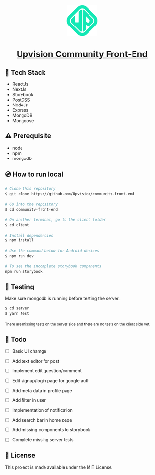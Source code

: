 <a href="https://community.upvision.co">
  <p align="center">
      <img alt="UpVision" src="./icons/logo.svg" width="100" />
  </p>
  <h1 align="center">
    Upvision Community Front-End
  </h1>
</a>

## :rocket: Tech Stack

- ReactJs
- NextJs
- Storybook
- PostCSS
- NodeJs
- Express
- MongoDB
- Mongoose

## :warning: Prerequisite

- node
- npm
- mongodb

## :cd: How to run local

```bash
# Clone this repository
$ git clone https://github.com/Upvision/community-front-end

# Go into the repository
$ cd community-front-end

# On another terminal, go to the client folder
$ cd client

# Install dependencies
$ npm install

# Use the command below for Android devices
$ npm run dev

# To see the incomplete storybook components
npm run storybook
```

## :mag_right: Testing

Make sure mongodb is running before testing the server.

```bash
$ cd server
$ yarn test
```

<sub>There are missing tests on the server side and there are no tests on the client side yet.</sub>

## :scroll: Todo

- [ ] Basic UI chamge
- [ ] Add text editor for post
- [ ] Implement edit question/comment
- [ ] Edit signup/login page for google auth
- [ ] Add meta data in profile page
- [ ] Add filter in user
- [ ] Implementation of notification 
- [ ] Add search bar in home page
- [ ] Add missing components to storybook
- [ ] Complete missing server tests


## :memo: License

This project is made available under the MIT License.
